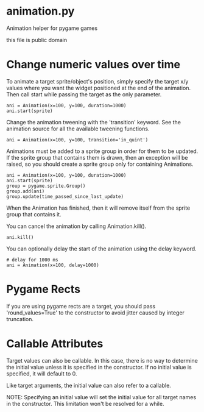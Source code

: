 animation.py
============

Animation helper for pygame games

this file is public domain


Change numeric values over time
===============================


To animate a target sprite/object's position, simply specify
the target x/y values where you want the widget positioned at
the end of the animation.  Then call start while passing the
target as the only parameter.

    ani = Animation(x=100, y=100, duration=1000)
    ani.start(sprite)

Change the animation tweening with the 'transition' keyword.
See the animation source for all the available tweening
functions. 

    ani = Animation(x=100, y=100, transition='in_quint')

Animations must be added to a sprite group in order for them
to be updated.  If the sprite group that contains them is
drawn, then an exception will be raised, so you should create
a sprite group only for containing Animations.

    ani = Animation(x=100, y=100, duration=1000)
    ani.start(sprite)
    group = pygame.sprite.Group()
    group.add(ani)
    group.update(time_passed_since_last_update)

When the Animation has finished, then it will remove itself
from the sprite group that contains it.

You can cancel the animation by calling Animation.kill().

    ani.kill()

You can optionally delay the start of the animation using the
delay keyword.

    # delay for 1000 ms
    ani = Animation(x=100, delay=1000)
    
    
Pygame Rects
============

If you are using pygame rects are a target, you should pass
'round_values=True' to the constructor to avoid jitter caused
by integer truncation.


Callable Attributes
===================

Target values can also be callable.  In this case, there is
no way to determine the initial value unless it is specified
in the constructor.  If no initial value is specified, it will
default to 0.

Like target arguments, the initial value can also refer to a
callable.

NOTE: Specifying an initial value will set the initial value
      for all target names in the constructor.  This
      limitation won't be resolved for a while.
